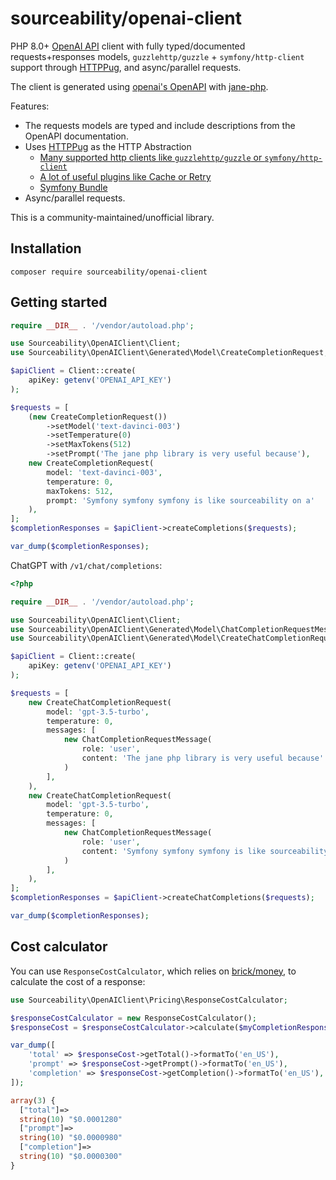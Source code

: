 # sourceability/openai-client

PHP 8.0+ [OpenAI API][openai_api] client with fully typed/documented requests+responses models,
`guzzlehttp/guzzle` + `symfony/http-client` support through [HTTPPug][httplug], and async/parallel requests.

The client is generated using [openai's OpenAPI][openai_openapi] with [jane-php][janephp].

Features:
- The requests models are typed and include descriptions from the OpenAPI documentation.
- Uses [HTTPPug][httplug] as the HTTP Abstraction
  - [Many supported http clients like `guzzlehttp/guzzle` or `symfony/http-client`][httplug_adapters]
  - [A lot of useful plugins like Cache or Retry][httplug_plugins]
  - [Symfony Bundle][httplug_sf_bundle]
- Async/parallel requests.

This is a community-maintained/unofficial library.

## Installation

```
composer require sourceability/openai-client
```

## Getting started

```php
require __DIR__ . '/vendor/autoload.php';

use Sourceability\OpenAIClient\Client;
use Sourceability\OpenAIClient\Generated\Model\CreateCompletionRequest;

$apiClient = Client::create(
    apiKey: getenv('OPENAI_API_KEY')
);

$requests = [
    (new CreateCompletionRequest())
        ->setModel('text-davinci-003')
        ->setTemperature(0)
        ->setMaxTokens(512)
        ->setPrompt('The jane php library is very useful because'),
    new CreateCompletionRequest(
        model: 'text-davinci-003',
        temperature: 0,
        maxTokens: 512,
        prompt: 'Symfony symfony symfony is like sourceability on a'
    ),
];
$completionResponses = $apiClient->createCompletions($requests);

var_dump($completionResponses);
```

ChatGPT with `/v1/chat/completions`:
```php
<?php

require __DIR__ . '/vendor/autoload.php';

use Sourceability\OpenAIClient\Client;
use Sourceability\OpenAIClient\Generated\Model\ChatCompletionRequestMessage;
use Sourceability\OpenAIClient\Generated\Model\CreateChatCompletionRequest;

$apiClient = Client::create(
    apiKey: getenv('OPENAI_API_KEY')
);

$requests = [
    new CreateChatCompletionRequest(
        model: 'gpt-3.5-turbo',
        temperature: 0,
        messages: [
            new ChatCompletionRequestMessage(
                role: 'user',
                content: 'The jane php library is very useful because'
            )
        ],
    ),
    new CreateChatCompletionRequest(
        model: 'gpt-3.5-turbo',
        temperature: 0,
        messages: [
            new ChatCompletionRequestMessage(
                role: 'user',
                content: 'Symfony symfony symfony is like sourceability on a'
            )
        ],
    ),
];
$completionResponses = $apiClient->createChatCompletions($requests);

var_dump($completionResponses);
```

## Cost calculator

You can use `ResponseCostCalculator`, which relies on [brick/money][brick/money], to calculate the cost of a response:

```php
use Sourceability\OpenAIClient\Pricing\ResponseCostCalculator;

$responseCostCalculator = new ResponseCostCalculator();
$responseCost = $responseCostCalculator->calculate($myCompletionResponse);

var_dump([
    'total' => $responseCost->getTotal()->formatTo('en_US'),
    'prompt' => $responseCost->getPrompt()->formatTo('en_US'),
    'completion' => $responseCost->getCompletion()->formatTo('en_US'),
]);

array(3) {
  ["total"]=>
  string(10) "$0.0001280"
  ["prompt"]=>
  string(10) "$0.0000980"
  ["completion"]=>
  string(10) "$0.0000300"
}
```

[janephp]: https://github.com/janephp/janephp
[openai_api]: https://platform.openai.com/docs/
[openai_openapi]: https://github.com/openai/openai-openapi
[httplug]: http://httplug.io
[httplug_adapters]: https://docs.php-http.org/en/latest/clients.html
[httplug_plugins]: https://docs.php-http.org/en/latest/plugins/index.html
[httplug_sf_bundle]: https://docs.php-http.org/en/latest/integrations/symfony-bundle.html
[brick/money]: https://github.com/brick/money

